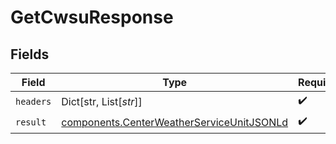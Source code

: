 # GetCwsuResponse


## Fields

| Field                                                                                                  | Type                                                                                                   | Required                                                                                               | Description                                                                                            |
| ------------------------------------------------------------------------------------------------------ | ------------------------------------------------------------------------------------------------------ | ------------------------------------------------------------------------------------------------------ | ------------------------------------------------------------------------------------------------------ |
| `headers`                                                                                              | Dict[str, List[*str*]]                                                                                 | :heavy_check_mark:                                                                                     | N/A                                                                                                    |
| `result`                                                                                               | [components.CenterWeatherServiceUnitJSONLd](../../models/components/centerweatherserviceunitjsonld.md) | :heavy_check_mark:                                                                                     | N/A                                                                                                    |